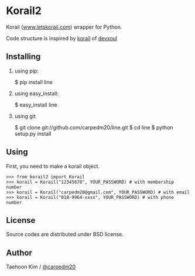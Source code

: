Korail2
=======

Korail (www.letskorail.com) wrapper for Python.

Code structure is inspired by [korail](https://github.com/devxoul/korail) of [devxoul](http://xoul.kr)


Installing
----------

1. using pip:

    $ pip install line

1. using easy_install:

    $ easy_install line

1. using git

    $ git clone git://github.com/carpedm20/line.git
    $ cd line
    $ python setup.py install

Using
-----

First, you need to make a korail object.

    >>> from korail2 import Korail
    >>> korail = Korail("12345678", YOUR_PASSWORD) # with membership number
    >>> korail = Korail("carpedm20@gmail.com", YOUR_PASSWORD) # with email
    >>> korail = Korail("010-9964-xxxx", YOUR_PASSWORD) # with phone number



License
-------

Source codes are distributed under BSD license.


Author
------

Taehoon Kim / [@carpedm20](http://carpedm20.github.io/about/)
